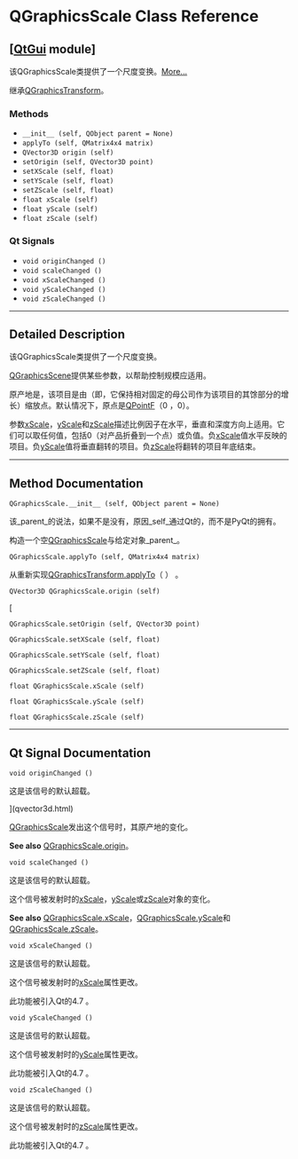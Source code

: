 # QGraphicsScale Class Reference

## [[QtGui](index.htm) module]

该QGraphicsScale类提供了一个尺度变换。[More...](#details)

继承[QGraphicsTransform](qgraphicstransform.html)。

### Methods

*   `__init__ (self, QObject parent = None)`
*   `applyTo (self, QMatrix4x4 matrix)`
*   `QVector3D origin (self)`
*   `setOrigin (self, QVector3D point)`
*   `setXScale (self, float)`
*   `setYScale (self, float)`
*   `setZScale (self, float)`
*   `float xScale (self)`
*   `float yScale (self)`
*   `float zScale (self)`

### Qt Signals

*   `void originChanged ()`
*   `void scaleChanged ()`
*   `void xScaleChanged ()`
*   `void yScaleChanged ()`
*   `void zScaleChanged ()`

* * *

## Detailed Description

该QGraphicsScale类提供了一个尺度变换。

[QGraphicsScene](qgraphicsscene.html)提供某些参数，以帮助控制规模应适用。

原产地是，该项目是由（即，它保持相对固定的母公司作为该项目的其馀部分的增长）缩放点。默认情况下，原点是[QPointF](qpointf.html)（0 ，0）。

参数[xScale](qgraphicsscale.html#xScale-prop)，[yScale](qgraphicsscale.html#yScale-prop)和[zScale](qgraphicsscale.html#zScale-prop)描述比例因子在水平，垂直和深度方向上适用。它们可以取任何值，包括0（对产品折叠到一个点）或负值。负[xScale](qgraphicsscale.html#xScale-prop)值水平反映的项目。负[yScale](qgraphicsscale.html#yScale-prop)值将垂直翻转的项目。负[zScale](qgraphicsscale.html#zScale-prop)将翻转的项目年底结束。

* * *

## Method Documentation

```
QGraphicsScale.__init__ (self, QObject parent = None)
```

该_parent_的说法，如果不是没有，原因_self_通过Qt的，而不是PyQt的拥有。

构造一个空[QGraphicsScale](qgraphicsscale.html)与给定对象_parent_。

```
QGraphicsScale.applyTo (self, QMatrix4x4 matrix)
```

从重新实现[QGraphicsTransform.applyTo](qgraphicstransform.html#applyTo)（ ） 。

```
QVector3D QGraphicsScale.origin (self)
```

[

```
QGraphicsScale.setOrigin (self, QVector3D point)
```

```
QGraphicsScale.setXScale (self, float)
```

```
QGraphicsScale.setYScale (self, float)
```

```
QGraphicsScale.setZScale (self, float)
```

```
float QGraphicsScale.xScale (self)
```

```
float QGraphicsScale.yScale (self)
```

```
float QGraphicsScale.zScale (self)
```

* * *

## Qt Signal Documentation

```
void originChanged ()
```

这是该信号的默认超载。

](qvector3d.html)

[](qvector3d.html)[QGraphicsScale](qgraphicsscale.html)发出这个信号时，其原产地的变化。

**See also** [QGraphicsScale.origin](qgraphicsscale.html#origin-prop)。

```
void scaleChanged ()
```

这是该信号的默认超载。

这个信号被发射时的[xScale](qgraphicsscale.html#xScale-prop)，[yScale](qgraphicsscale.html#yScale-prop)或[zScale](qgraphicsscale.html#zScale-prop)对象的变化。

**See also** [QGraphicsScale.xScale](qgraphicsscale.html#xScale-prop)，[QGraphicsScale.yScale](qgraphicsscale.html#yScale-prop)和[QGraphicsScale.zScale](qgraphicsscale.html#zScale-prop)。

```
void xScaleChanged ()
```

这是该信号的默认超载。

这个信号被发射时的[xScale](qgraphicsscale.html#xScale-prop)属性更改。

此功能被引入Qt的4.7 。

```
void yScaleChanged ()
```

这是该信号的默认超载。

这个信号被发射时的[yScale](qgraphicsscale.html#yScale-prop)属性更改。

此功能被引入Qt的4.7 。

```
void zScaleChanged ()
```

这是该信号的默认超载。

这个信号被发射时的[zScale](qgraphicsscale.html#zScale-prop)属性更改。

此功能被引入Qt的4.7 。